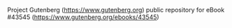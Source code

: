 Project Gutenberg (https://www.gutenberg.org) public repository for
eBook #43545 (https://www.gutenberg.org/ebooks/43545)
